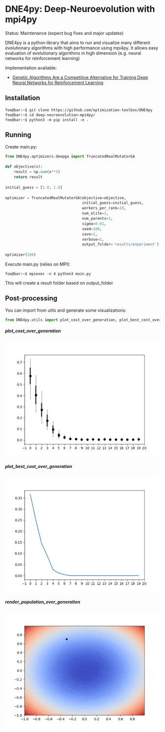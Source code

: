 # DNE4py: Deep-Neuroevolution with mpi4py

Status: Maintenance (expect bug fixes and major updates)

DNE4py is a python library that aims to run and visualize many different evolutionary algorithms with high performance using mpi4py. It allows easy evaluation of evolutionary algorithms in high dimension (e.g. neural networks for reinforcement learning) 

Implementation available:

* [Genetic Algorithms Are a Competitive Alternative for Training Deep Neural Networks for Reinforcement Learning](https://arxiv.org/pdf/1712.06567.pdf)

## Installation

```console
foo@bar:~$ git clone https://github.com/optimization-toolbox/DNE4py
foo@bar:~$ cd deep-neuroevolution-mpi4py/
foo@bar:~$ python3 -m pip install -e .
```

## Running

Create main.py:

```python
from DNE4py.optimizers.deepga import TruncatedRealMutatorGA

def objective(x):
    result = np.sum(x**2)
    return result

initial_guess = [1.0, 1.0]

optimizer = TruncatedRealMutatorGA(objective=objective,
                                   initial_guess=initial_guess,
                                   workers_per_rank=10,
                                   num_elite=1,
                                   num_parents=3,
                                   sigma=0.01,
                                   seed=100,
                                   save=1,
                                   verbose=1,
                                   output_folder='results/experiment')

optimizer(100)
```

Execute main.py (relies on MPI):

```console
foo@bar:~$ mpiexec -n 4 python3 main.py
```

This will create a result folder based on output_folder

## Post-processing

You can import from utils and generate some visualizations:
```python
from DNE4py.utils import plot_cost_over_generation, plot_best_cost_over_generation, render_population_over_generation
```

##### plot\_cost\_over\_generation

![cost over generation](https://github.com/optimization-toolbox/DNE4py/blob/master/DNE4py/examples/images/deepga_example1.png)

##### plot\_best\_cost\_over\_generation

![best cost over generation](https://github.com/optimization-toolbox/DNE4py/blob/master/DNE4py/examples/images/deepga_example2.png)

##### render\_population\_over\_generation

![render population over generation](https://github.com/optimization-toolbox/DNE4py/blob/master/DNE4py/examples/images/deepga_example3.gif)




